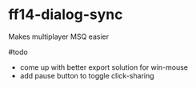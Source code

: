 # ff14-dialog-sync
Makes multiplayer MSQ easier

#todo
- come up with better export solution for win-mouse
- add pause button to toggle click-sharing